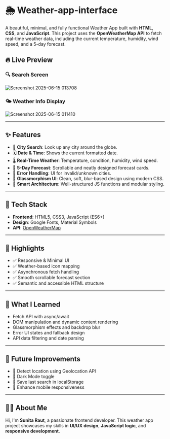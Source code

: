 # 🌦️ Weather-app-interface

A beautiful, minimal, and fully functional Weather App built with **HTML**, **CSS**, and **JavaScript**. This project uses the **OpenWeatherMap API** to fetch real-time weather data, including the current temperature, humidity, wind speed, and a 5-day forecast.

## 🔥 Live Preview

### 🔍 Search Screen
![Screenshot 2025-06-15 013708](https://github.com/user-attachments/assets/7a7273a9-f0a6-4925-b734-a459657b2eeb)


### 🌤️ Weather Info Display
![Screenshot 2025-06-15 011410](https://github.com/user-attachments/assets/3be4ca6b-69b2-4b21-aa43-8132041fb077)


---

## ✨ Features

- 🔎 **City Search**: Look up any city around the globe.
- 🗓️ **Date & Time**: Shows the current formatted date.
- 🌡️ **Real-Time Weather**: Temperature, condition, humidity, wind speed.
- 📅 **5-Day Forecast**: Scrollable and neatly designed forecast cards.
- 🚫 **Error Handling**: UI for invalid/unknown cities.
- 💅 **Glassmorphism UI**: Clean, soft, blur-based design using modern CSS.
- 🧠 **Smart Architecture**: Well-structured JS functions and modular styling.

---

## 🧰 Tech Stack

- **Frontend**: HTML5, CSS3, JavaScript (ES6+)
- **Design**: Google Fonts, Material Symbols
- **API**: [OpenWeatherMap](https://openweathermap.org/api)

---


## 🌟 Highlights

- ✅ Responsive & Minimal UI
- ✅ Weather-based icon mapping
- ✅ Asynchronous fetch handling
- ✅ Smooth scrollable forecast section
- ✅ Semantic and accessible HTML structure

---

## 🧠 What I Learned

- Fetch API with async/await
- DOM manipulation and dynamic content rendering
- Glassmorphism effects and backdrop blur
- Error UI states and fallback design
- API data filtering and date parsing

---

## 🚀 Future Improvements

- 📍 Detect location using Geolocation API
- 🌙 Dark Mode toggle
- 🧠 Save last search in localStorage
- 📱 Enhance mobile responsiveness

---

## 👩‍💻 About Me

Hi, I'm **Sunita Raut**, a passionate frontend developer. This weather app project showcases my skills in **UI/UX design**, **JavaScript logic**, and **responsive development**.
